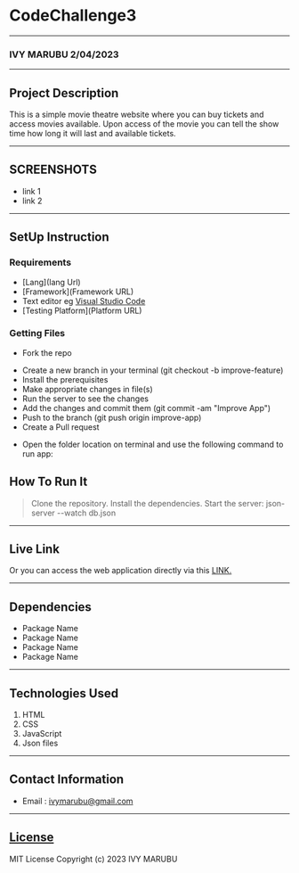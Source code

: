 # CodeChallenge3
*****
### IVY MARUBU 2/04/2023
****
## Project Description
This is a simple movie theatre website where you can buy tickets and access movies available. Upon access of the movie you can tell the show time how long it will last and available tickets.
******

## SCREENSHOTS
- link 1
- link 2


********
## SetUp Instruction
### Requirements
* [Lang](lang Url)
* [Framework](Framework URL)
* Text editor eg [Visual Studio Code](https://code.visualstudio.com/download)
* [Testing Platform](Platform URL)


### Getting Files
* Fork the repo
- Create a new branch in your terminal (git checkout -b improve-feature)
- Install the prerequisites
- Make appropriate changes in file(s)
- Run the server to see the changes
- Add the changes and commit them (git commit -am "Improve App")
- Push to the branch (git push origin improve-app)
- Create a Pull request
* Open the folder location on terminal and use the following command to run app:

## How To Run It
>Clone the repository.
>Install the dependencies.
>Start the server: json-server --watch db.json
*****
## Live Link
Or you can access the web application directly via this [LINK.](link.com/)
*****
## Dependencies
- Package Name
- Package Name
- Package Name
- Package Name
*****
## Technologies Used
1. HTML
2. CSS
3. JavaScript
4. Json files
*****
## Contact Information
* Email : ivymarubu@gmail.com
*****
## [License](LICENSE)
MIT License
Copyright (c) 2023 IVY MARUBU
